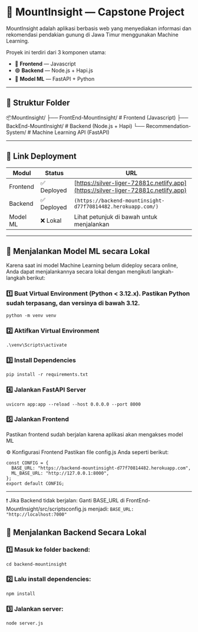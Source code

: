 # 🌄 MountInsight — Capstone Project

MountInsight adalah aplikasi berbasis web yang menyediakan informasi dan rekomendasi pendakian gunung di Jawa Timur menggunakan Machine Learning. 

Proyek ini terdiri dari 3 komponen utama:

- 🔵 **Frontend** — Javascript
- 🟢 **Backend** — Node.js + Hapi.js
- 🧠 **Model ML** — FastAPI + Python

---

## 📁 Struktur Folder

📦MountInsight/
├── FrontEnd-MountInsight/ # Frontend (Javascript)
├── BackEnd-MountInsight/ # Backend (Node.js + Hapi)
└── Recommendation-System/ # Machine Learning API (FastAPI)

---

## 🔗 Link Deployment

| Modul    | Status     | URL                                                                                |
| -------- | ---------- | ---------------------------------------------------------------------------------- |
| Frontend | ✅ Deployed | [https://silver-liger-72881c.netlify.app](https://silver-liger-72881c.netlify.app) |
| Backend  | ✅ Deployed | `(https://backend-mountinsight-d77f70814482.herokuapp.com/)`                                 |
| Model ML | ❌ Lokal    | Lihat petunjuk di bawah untuk menjalankan                                          |

---

## 🚀 Menjalankan Model ML secara Lokal

Karena saat ini model Machine Learning belum dideploy secara online, Anda dapat menjalankannya secara lokal dengan mengikuti langkah-langkah berikut:

### 1️⃣ Buat Virtual Environment (Python < 3.12.x). Pastikan Python sudah terpasang, dan versinya **di bawah 3.12**.
```python -m venv venv```

### 2️⃣ Aktifkan Virtual Environment
```.\venv\Scripts\activate```

### 3️⃣ Install Dependencies
```pip install -r requirements.txt```

### 4️⃣ Jalankan FastAPI Server
```uvicorn app:app --reload --host 0.0.0.0 --port 8000```

### 5️⃣ Jalankan Frontend
Pastikan frontend sudah berjalan karena aplikasi akan mengakses model ML 

⚙️ Konfigurasi Frontend
Pastikan file config.js Anda seperti berikut:
```
const CONFIG = {
  BASE_URL: "https://backend-mountinsight-d77f70814482.herokuapp.com",
  ML_BASE_URL: "http://127.0.0.1:8000",
};
export default CONFIG;
```
---

❗ Jika Backend tidak berjalan:
Ganti BASE_URL di FrontEnd-MountInsight/src/scriptsconfig.js menjadi:
```BASE_URL: "http://localhost:7000"```

## 🧰 Menjalankan Backend Secara Lokal
### 1️⃣ Masuk ke folder backend:
```cd backend-mountinsight```

### 2️⃣ Lalu install dependencies:
```npm install```

### 3️⃣ Jalankan server:
```node server.js```
